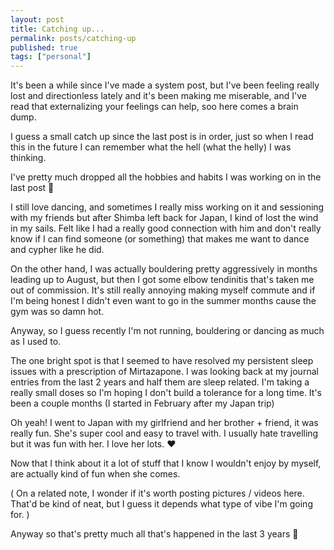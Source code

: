 ```yaml
---
layout: post
title: Catching up...
permalink: posts/catching-up
published: true
tags: ["personal"]
---
```


It's been a while since I've made a system post, but I've been feeling really lost and directionless lately and it's been making me miserable, and I've read that externalizing your feelings can help, soo here comes a brain dump.

I guess a small catch up since the last post is in order, just so when I read this in the future I can remember what the hell (what the helly) I was thinking.

I've pretty much dropped all the hobbies and habits I was working on in the last post 🙁

I still love dancing, and sometimes I really miss working on it and sessioning with my friends but after Shimba left back for Japan, I kind of lost the wind in my sails. Felt like I had a really good connection with him and don't really know if I can find someone (or something) that makes me want to dance and cypher like he did.

On the other hand, I was actually bouldering pretty aggressively in months leading up to August, but then I got some elbow tendinitis that's taken me out of commission. It's still really annoying making myself commute and if I'm being honest I didn't even want to go in the summer months cause the gym was so damn hot.

Anyway, so I guess recently I'm not running, bouldering or dancing as much as I used to.

The one bright spot is that I seemed to have resolved my persistent sleep issues with a prescription of Mirtazapone. I was looking back at my journal entries from the last 2 years and half them are sleep related. I'm taking a really small doses so I'm hoping I don't build a tolerance for a long time. It's been a couple months (I started in February after my Japan trip)

Oh yeah! I went to Japan with my girlfriend and her brother + friend, it was really fun. She's super cool and easy to travel with. I usually hate travelling but it was fun with her. I love her lots. ❤️

Now that I think about it a lot of stuff that I know I wouldn't enjoy by myself, are actually kind of fun when she comes.

( On a related note, I wonder if it's worth posting pictures / videos here. That'd be kind of neat, but I guess it depends what type of vibe I'm going for. )

Anyway so that's pretty much all that's happened in the last 3 years 🙂
